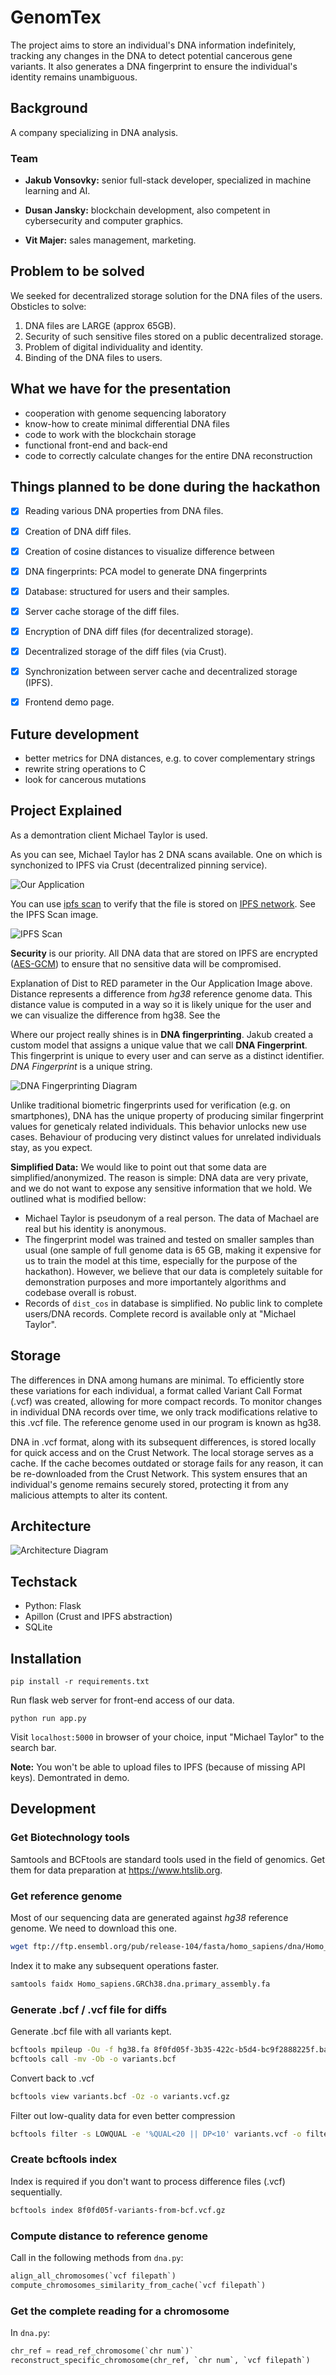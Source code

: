 # GenomTex

The project aims to store an individual's DNA information indefinitely, tracking any changes in
the DNA to detect potential cancerous gene variants. It also generates a DNA fingerprint to ensure
the individual's identity remains unambiguous.

## Background

A company specializing in DNA analysis.

### Team

- **Jakub Vonsovky:** senior full-stack developer, specialized in machine learning and AI.

- **Dusan Jansky:** blockchain development, also competent in cybersecurity and computer graphics.

- **Vit Majer:** sales management, marketing.

## Problem to be solved

We seeked for decentralized storage solution for the DNA files of the users. Obsticles to solve:

1. DNA files are LARGE (approx 65GB).
2. Security of such sensitive files stored on a public decentralized storage.
3. Problem of digital individuality and identity.
4. Binding of the DNA files to users.

## What we have for the presentation

  - cooperation with genome sequencing laboratory
  - know-how to create minimal differential DNA files
  - code to work with the blockchain storage
  - functional front-end and back-end
  - code to correctly calculate changes for the entire DNA reconstruction

## Things planned to be done during the hackathon

- [X] Reading various DNA properties from DNA files.
- [X] Creation of DNA diff files.
- [X] Creation of cosine distances to visualize difference between 
- [X] DNA fingerprints: PCA model to generate DNA fingerprints
- [X] Database: structured for users and their samples.
- [X] Server cache storage of the diff files.
- [X] Encryption of DNA diff files (for decentralized storage).
- [X] Decentralized storage of the diff files (via Crust).
- [X] Synchronization between server cache and decentralized storage (IPFS).
- [X] Frontend demo page.


## Future development

- better metrics for DNA distances, e.g. to cover complementary strings
- rewrite string operations to C
- look for cancerous mutations

## Project Explained

As a demontration client Michael Taylor is used.

As you can see, Michael Taylor has 2 DNA scans available. One on which is synchonized to IPFS via Crust (decentralized pinning service).

![Our Application](showcase/image-1.png)

You can use [ipfs scan](https://ipfs-scan.io) to verify that the file is stored on [IPFS network](https://https://ipfs.tech/). See the IPFS Scan image.

![IPFS Scan](showcase/image.png)

**Security** is our priority. All DNA data that are stored on IPFS are encrypted ([AES-GCM]([url](https://www.techtarget.com/searchsecurity/definition/Advanced-Encryption-Standard))) to ensure that no sensitive data will be compromised.

Explanation of Dist to RED parameter in the Our Application Image above. Distance represents a difference from *hg38* reference genome data. This distance value is computed in a way so it is likely unique for the user and we can visualize the difference from hg38. See the 


Where our project really shines is in **DNA fingerprinting**. Jakub created a custom model that assigns a unique value that we call **DNA Fingerprint**. This fingerprint is unique to every user and can serve as a distinct identifier. *DNA Fingerprint* is a unique string.

![DNA Fingerprinting Diagram](showcase/image-5.png)

Unlike traditional biometric fingerprints used for verification (e.g. on smartphones), DNA has the unique property of producing similar fingerprint values for geneticaly related individuals. This behavior unlocks new use cases. Behaviour of producing very distinct values for unrelated individuals stay, as you expect.

**Simplified Data:** We would like to point out that some data are simplified/anonymized. The reason is simple: DNA data are very private, and we do not want to expose any sensitive information that we hold. We outlined what is modified bellow:

- Michael Taylor is pseudonym of a real person. The data of Machael are real but his identity is anonymous.
- The fingerprint model was trained and tested on smaller samples than usual (one sample of full genome data is 65 GB, making it expensive for us to train the model at this time, especially for the purpose of the hackathon). However, we believe that our data is completely suitable for demonstration purposes and more importantely algorithms and codebase overall is robust.
- Records of `dist_cos` in database is simplified. No public link to complete users/DNA records. Complete record is available only at "Michael Taylor".



## Storage

The differences in DNA among humans are minimal. To efficiently store these variations for each individual,
a format called Variant Call Format (.vcf) was created, allowing for more compact records. To monitor changes
in individual DNA records over time, we only track modifications relative to this .vcf file. The reference
genome used in our program is known as hg38.

DNA in .vcf format, along with its subsequent differences, is stored locally for quick access and on the Crust Network.
The local storage serves as a cache. If the cache becomes outdated or storage fails for any reason, it can be
re-downloaded from the Crust Network. This system ensures that an individual's genome remains securely stored,
protecting it from any malicious attempts to alter its content.

## Architecture

![Architecture Diagram](showcase/image-3.png)

## Techstack

- Python: Flask
- Apillon (Crust and IPFS abstraction)
- SQLite

## Installation

`pip install -r requirements.txt`

Run flask web server for front-end access of our data.

`python run app.py`

Visit `localhost:5000` in browser of your choice, input "Michael Taylor" to the search bar.

**Note:** You won't be able to upload files to IPFS (because of missing API keys). Demontrated in demo.

## Development

### Get Biotechnology tools

Samtools and BCFtools are standard tools used in the field of genomics.
Get them for data preparation at <https://www.htslib.org>.

### Get reference genome

Most of our sequencing data are generated against *hg38* reference genome. We need to download this one.

```bash
wget ftp://ftp.ensembl.org/pub/release-104/fasta/homo_sapiens/dna/Homo_sapiens.GRCh38.dna.primary_assembly.fa.gz
```

Index it to make any subsequent operations faster.

```bash
samtools faidx Homo_sapiens.GRCh38.dna.primary_assembly.fa
```

### Generate .bcf / .vcf file for diffs

Generate .bcf file with all variants kept.

```bash
bcftools mpileup -Ou -f hg38.fa 8f0fd05f-3b35-422c-b5d4-bc9f2888225f.bam | \
bcftools call -mv -Ob -o variants.bcf
```

Convert back to .vcf

```bash
bcftools view variants.bcf -Oz -o variants.vcf.gz
```

Filter out low-quality data for even better compression

```bash
bcftools filter -s LOWQUAL -e '%QUAL<20 || DP<10' variants.vcf -o filtered_variants.vcf
```

### Create bcftools index

Index is required if you don't want to process difference files (.vcf) sequentially.

```bash
bcftools index 8f0fd05f-variants-from-bcf.vcf.gz
```

### Compute distance to reference genome

Call in the following methods from `dna.py`:

```python
align_all_chromosomes(`vcf filepath`)
compute_chromosomes_similarity_from_cache(`vcf filepath`)
```

### Get the complete reading for a chromosome

In `dna.py`:

```python
chr_ref = read_ref_chromosome(`chr num`)`
reconstruct_specific_chromosome(chr_ref, `chr num`, `vcf filepath`)
```


